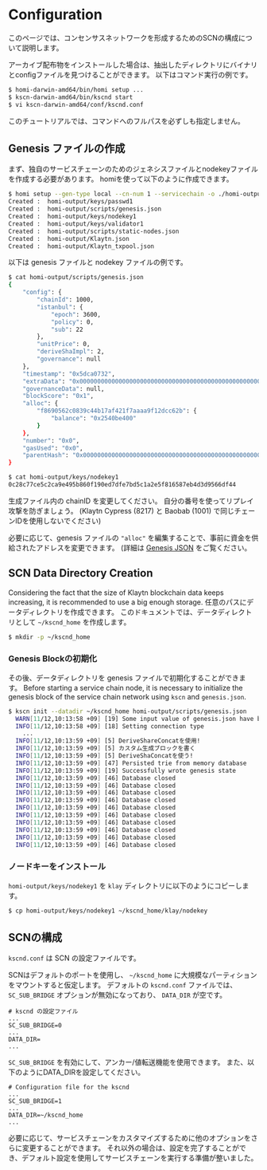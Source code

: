 # Configuration <a id="configuration"></a>

このページでは、コンセンサスネットワークを形成するためのSCNの構成について説明します。

アーカイブ配布物をインストールした場合は、抽出したディレクトリにバイナリとconfigファイルを見つけることができます。 以下はコマンド実行の例です。
```bash
$ homi-darwin-amd64/bin/homi setup ...
$ kscn-darwin-amd64/bin/kscnd start
$ vi kscn-darwin-amd64/conf/kscnd.conf
```

このチュートリアルでは、コマンドへのフルパスを必ずしも指定しません。

## Genesis ファイルの作成 <a id="creation-of-a-genesis-file"></a>

まず、独自のサービスチェーンのためのジェネシスファイルとnodekeyファイルを作成する必要があります。 homiを使って以下のように作成できます。
```bash
$ homi setup --gen-type local --cn-num 1 --servicechain -o ./homi-output
Created :  homi-output/keys/passwd1
Created :  homi-output/scripts/genesis.json
Created :  homi-output/keys/nodekey1
Created :  homi-output/keys/validator1
Created :  homi-output/scripts/static-nodes.json
Created :  homi-output/Klaytn.json
Created :  homi-output/Klaytn_txpool.json
```

以下は genesis ファイルと nodekey ファイルの例です。
```bash
$ cat homi-output/scripts/genesis.json
{
    "config": {
        "chainId": 1000,
        "istanbul": {
            "epoch": 3600,
            "policy": 0,
            "sub": 22
        },
        "unitPrice": 0,
        "deriveShaImpl": 2,
        "governance": null
    },
    "timestamp": "0x5dca0732",
    "extraData": "0x0000000000000000000000000000000000000000000000000000000000000000f85ad594f8690562c0839c44b17af421f7aaaa9f12dcc62bb8410000000000000000000000000000000000000000000000000000000000000000000000000000000000000000000000000000000000000000000000000000000000c0",
    "governanceData": null,
    "blockScore": "0x1",
    "alloc": {
        "f8690562c0839c44b17af421f7aaaa9f12dcc62b": {
            "balance": "0x2540be400"
        }
    },
    "number": "0x0",
    "gasUsed": "0x0",
    "parentHash": "0x0000000000000000000000000000000000000000000000000000000000000000"
}   
```

```bash      
$ cat homi-output/keys/nodekey1                                                                                                                                 
0c28c77ce5c2ca9e495b860f190ed7dfe7bd5c1a2e5f816587eb4d3d9566df44
```

生成ファイル内の chainID を変更してください。 自分の番号を使ってリプレイ攻撃を防ぎましょう。 (Klaytn Cypress (8217) と Baobab (1001) で同じチェーンIDを使用しないでください)

必要に応じて、genesis ファイルの `"alloc"` を編集することで、事前に資金を供給されたアドレスを変更できます。 (詳細は [Genesis JSON](../genesis.md) をご覧ください。

## SCN Data Directory Creation <a id="scn-data-directory-creation"></a>

Considering the fact that the size of Klaytn blockchain data keeps increasing, it is recommended to use a big enough storage. 任意のパスにデータディレクトリを作成できます。 このドキュメントでは、データディレクトリとして `~/kscnd_home` を作成します。

```bash
$ mkdir -p ~/kscnd_home
```

### Genesis Blockの初期化 <a id="initialization-of-a-genesis-block"></a>
その後、データディレクトリを genesis ファイルで初期化することができます。 Before starting a service chain node, it is necessary to initialize the genesis block of the service chain network using `kscn` and `genesis.json`.

```bash
$ kscn init --datadir ~/kscnd_home homi-output/scripts/genesis.json
  WARN[11/12,10:13:58 +09] [19] Some input value of genesis.json have been set to default or changed
  INFO[11/12,10:13:58 +09] [18] Setting connection type                   nodetype=cn conntype=0
    ...
  INFO[11/12,10:13:59 +09] [5] DeriveShareConcatを使用!
  INFO[11/12,10:13:59 +09] [5] カスタム生成ブロックを書く
  INFO[11/12,10:13:59 +09] [5] DeriveShaConcatを使う!
  INFO[11/12,10:13:59 +09] [47] Persisted trie from memory database       updated nodes=1 updated nodes size=80.00B time=304.931µs gcnodes=0 gcsize=0.00B gctime=0s livenodes=1 livesize=0.00B
  INFO[11/12,10:13:59 +09] [19] Successfully wrote genesis state          database=lightchaindata hash=0xc269669079fc8c06ac37435a563b8ed8ef273c1c835f3d823d2e586315319aa8
  INFO[11/12,10:13:59 +09] [46] Database closed                           path=/Users/ethan/kscnd_home/klay/lightchaindata/header
  INFO[11/12,10:13:59 +09] [46] Database closed                           path=/Users/ethan/kscnd_home/klay/lightchaindata/body
  INFO[11/12,10:13:59 +09] [46] Database closed                           path=/Users/ethan/kscnd_home/klay/lightchaindata/receipts
  INFO[11/12,10:13:59 +09] [46] Database closed                           path=/Users/ethan/kscnd_home/klay/lightchaindata/statetrie/0
  INFO[11/12,10:13:59 +09] [46] Database closed                           path=/Users/ethan/kscnd_home/klay/lightchaindata/statetrie/1
  INFO[11/12,10:13:59 +09] [46] Database closed                           path=/Users/ethan/kscnd_home/klay/lightchaindata/statetrie/2
  INFO[11/12,10:13:59 +09] [46] Database closed                           path=/Users/ethan/kscnd_home/klay/lightchaindata/statetrie/3
  INFO[11/12,10:13:59 +09] [46] Database closed                           path=/Users/ethan/kscnd_home/klay/lightchaindata/txlookup
  INFO[11/12,10:13:59 +09] [46] Database closed                           path=/Users/ethan/kscnd_home/klay/lightchaindata/misc
  INFO[11/12,10:13:59 +09] [46] Database closed                           path=/Users/ethan/kscnd_home/klay/lightchaindata/bridgeservice
```

### ノードキーをインストール <a id="install_nodekey"></a>
`homi-output/keys/nodekey1` を `klay` ディレクトリに以下のようにコピーします。

```bash
$ cp homi-output/keys/nodekey1 ~/kscnd_home/klay/nodekey
```

## SCNの構成 <a id="configuration-of-the-scn"></a>

`kscnd.conf` は SCN の設定ファイルです。

SCNはデフォルトのポートを使用し、 `~/kscnd_home` に大規模なパーティションをマウントすると仮定します。 デフォルトの `kscnd.conf` ファイルでは、 `SC_SUB_BRIDGE` オプションが無効になっており、 `DATA_DIR` が空です。
```
# kscnd の設定ファイル
...
SC_SUB_BRIDGE=0
...
DATA_DIR=
...
```

`SC_SUB_BRIDGE` を有効にして、アンカー/値転送機能を使用できます。 また、以下のようにDATA_DIRを設定してください。

```
# Configuration file for the kscnd
...
SC_SUB_BRIDGE=1
...
DATA_DIR=~/kscnd_home
...
```

必要に応じて、サービスチェーンをカスタマイズするために他のオプションをさらに変更することができます。 それ以外の場合は、設定を完了することができ、デフォルト設定を使用してサービスチェーンを実行する準備が整いました。


